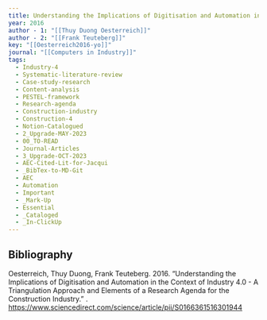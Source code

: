 ```yaml
---
title: Understanding the Implications of Digitisation and Automation in the Context of Industry 4.0 -  A Triangulation Approach and Elements of a Research Agenda for the Construction Industry
year: 2016
author - 1: "[[Thuy Duong Oesterreich]]"
author - 2: "[[Frank Teuteberg]]"
key: "[[Oesterreich2016-yo]]"
journal: "[[Computers in Industry]]"
tags:
  - Industry-4
  - Systematic-literature-review
  - Case-study-research
  - Content-analysis
  - PESTEL-framework
  - Research-agenda
  - Construction-industry
  - Construction-4
  - Notion-Catalogued
  - 2_Upgrade-MAY-2023
  - 00_TO-READ
  - Journal-Articles
  - 3_Upgrade-OCT-2023
  - AEC-Cited-Lit-for-Jacqui
  - _BibTex-to-MD-Git
  - AEC
  - Automation
  - Important
  - _Mark-Up
  - Essential
  - _Cataloged
  - _In-ClickUp
---
```


## Bibliography
Oesterreich, Thuy Duong, Frank Teuteberg. 2016. “Understanding the Implications of Digitisation and Automation in the Context of Industry 4.0 -  A Triangulation Approach and Elements of a Research Agenda for the Construction Industry.” . https://www.sciencedirect.com/science/article/pii/S0166361516301944